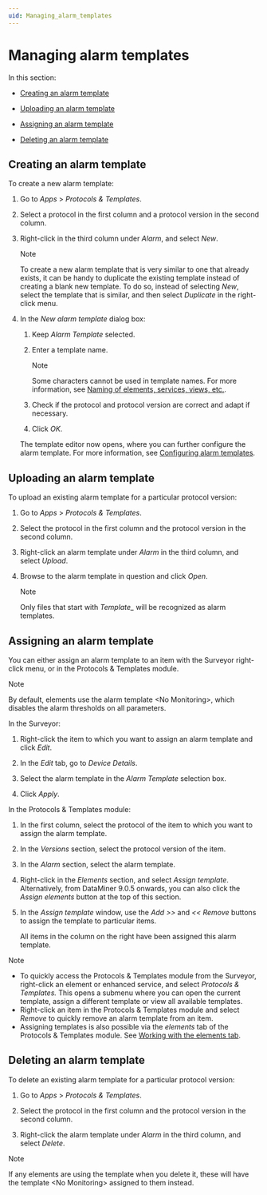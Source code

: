 ```yaml
---
uid: Managing_alarm_templates
---
```


# Managing alarm templates

In this section:

- [Creating an alarm template](#creating-an-alarm-template)

- [Uploading an alarm template](#uploading-an-alarm-template)

- [Assigning an alarm template](#assigning-an-alarm-template)

- [Deleting an alarm template](#deleting-an-alarm-template)

## Creating an alarm template

To create a new alarm template:

1. Go to *Apps* > *Protocols & Templates*.

2. Select a protocol in the first column and a protocol version in the second column.

3. Right-click in the third column under *Alarm*, and select *New*.

    > [!NOTE]
    > To create a new alarm template that is very similar to one that already exists, it can be handy to duplicate the existing template instead of creating a blank new template. To do so, instead of selecting *New*, select the template that is similar, and then select *Duplicate* in the right-click menu.

4. In the *New alarm template* dialog box:

    1. Keep *Alarm Template* selected.

    2. Enter a template name.

        > [!NOTE]
        > Some characters cannot be used in template names. For more information, see [Naming of elements, services, views, etc.](xref:NamingConventions#naming-of-elements-services-views-etc).

    3. Check if the protocol and protocol version are correct and adapt if necessary.

    4. Click *OK*.

    The template editor now opens, where you can further configure the alarm template. For more information, see [Configuring alarm templates](xref:Configuring_alarm_templates).

## Uploading an alarm template

To upload an existing alarm template for a particular protocol version:

1. Go to *Apps* > *Protocols & Templates*.

2. Select the protocol in the first column and the protocol version in the second column.

3. Right-click an alarm template under *Alarm* in the third column, and select *Upload*.

4. Browse to the alarm template in question and click *Open*.

    > [!NOTE]
    > Only files that start with *Template\_* will be recognized as alarm templates.

## Assigning an alarm template

You can either assign an alarm template to an item with the Surveyor right-click menu, or in the Protocols & Templates module.

> [!NOTE]
> By default, elements use the alarm template \<No Monitoring>, which disables the alarm thresholds on all parameters.

In the Surveyor:

1. Right-click the item to which you want to assign an alarm template and click *Edit*.

2. In the *Edit* tab, go to *Device Details*.

3. Select the alarm template in the *Alarm Template* selection box.

4. Click *Apply*.

In the Protocols & Templates module:

1. In the first column, select the protocol of the item to which you want to assign the alarm template.

2. In the *Versions* section, select the protocol version of the item.

3. In the *Alarm* section, select the alarm template.

4. Right-click in the *Elements* section, and select *Assign template*. Alternatively, from DataMiner 9.0.5 onwards, you can also click the *Assign elements* button at the top of this section.

5. In the *Assign template* window, use the *Add \>\>* and *\<\< Remove* buttons to assign the template to particular items.

    All items in the column on the right have been assigned this alarm template.

> [!NOTE]
> - To quickly access the Protocols & Templates module from the Surveyor, right-click an element or enhanced service, and select *Protocols & Templates.* This opens a submenu where you can open the current template, assign a different template or view all available templates.
> - Right-click an item in the Protocols & Templates module and select *Remove* to quickly remove an alarm template from an item.
> - Assigning templates is also possible via the *elements* tab of the Protocols & Templates module. See [Working with the elements tab](xref:Working_with_the_elements_tab).

## Deleting an alarm template

To delete an existing alarm template for a particular protocol version:

1. Go to *Apps* > *Protocols & Templates*.

2. Select the protocol in the first column and the protocol version in the second column.

3. Right-click the alarm template under *Alarm* in the third column, and select *Delete*.

> [!NOTE]
> If any elements are using the template when you delete it, these will have the template \<No Monitoring> assigned to them instead.
>

